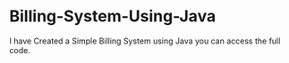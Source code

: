 # Billing-System-Using-Java
I have Created a Simple Billing System using Java you can access the full code. 
